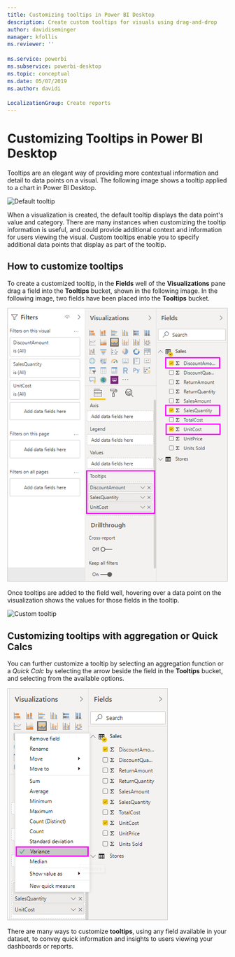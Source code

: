 ```yaml
---
title: Customizing tooltips in Power BI Desktop
description: Create custom tooltips for visuals using drag-and-drop
author: davidiseminger
manager: kfollis
ms.reviewer: ''

ms.service: powerbi
ms.subservice: powerbi-desktop
ms.topic: conceptual
ms.date: 05/07/2019
ms.author: davidi

LocalizationGroup: Create reports
---
```

# Customizing Tooltips in Power BI Desktop
Tooltips are an elegant way of providing more contextual information and detail to data points on a visual. The following image shows a tooltip applied to a chart in Power BI Desktop.

![Default tooltip](media/desktop-custom-tooltips/custom-tooltips-1.png)

When a visualization is created, the default tooltip displays the data point's value and category. There are many instances when customizing the tooltip information is useful, and could provide additional context and information for users viewing the visual. Custom tooltips enable you to specify additional data points that display as part of the tooltip.

## How to customize tooltips
To create a customized tooltip, in the **Fields** well of the **Visualizations** pane drag a field into the **Tooltips** bucket, shown in the following image. In the following image, two fields have been placed into the **Tooltips** bucket.

![Adding tooltip fields](media/desktop-custom-tooltips/custom-tooltips-2.png)

Once tooltips are added to the field well, hovering over a data point on the visualization shows the values for those fields in the tooltip.

![Custom tooltip](media/desktop-custom-tooltips/custom-tooltips-3.png)

## Customizing tooltips with aggregation or Quick Calcs
You can further customize a tooltip by selecting an aggregation function or a *Quick Calc* by selecting the arrow beside the field in the **Tooltips** bucket, and selecting from the available options.

![Tooltip with Quick Calc](media/desktop-custom-tooltips/custom-tooltips-4.png)

There are many ways to customize **tooltips**, using any field available in your dataset, to convey quick information and insights to users viewing your dashboards or reports.


